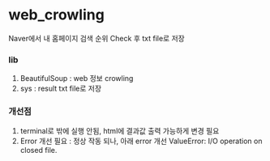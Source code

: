 # web_crowling
  
  Naver에서 내 홈페이지 검색 순위 Check 후 txt file로 저장
  
### lib
  1) BeautifulSoup : web 정보 crowling
  2) sys : result txt file로 저장
  
### 개선점
  1) terminal로 밖에 실행 안됨, html에 결과값 출력 가능하게 변경 필요
  2) Error 개선 필요 : 정상 작동 되나, 아래 error 개선
     ValueError: I/O operation on closed file.
     
     
